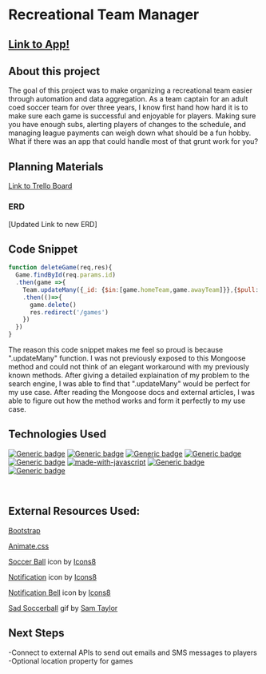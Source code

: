 #  Recreational Team Manager
## <a href="https://rec-team-manager.fly.dev/">Link to App!</a>

## About this project
The goal of this project was to make organizing a recreational team easier through automation and data aggregation.  As a team captain for an adult coed soccer team for over three years, I know first hand how hard it is to make sure each game is successful and enjoyable for players.  Making sure you have enough subs, alerting players of changes to the schedule, and managing league payments can weigh down what should be a fun hobby. What if there was an app that could handle most of that grunt work for you?

## Planning Materials
<a href="https://trello.com/b/KBWrKxLY/main-board">Link to Trello Board</a>
### ERD
[Updated Link to new ERD]

## Code Snippet
```javascript
function deleteGame(req,res){
  Game.findById(req.params.id)
  .then(game =>{
    Team.updateMany({_id: {$in:[game.homeTeam,game.awayTeam]}},{$pull: {games:game._id}})
    .then(()=>{
      game.delete()
      res.redirect('/games')
    })
  })
}
```
The reason this code snippet makes me feel so proud is because ".updateMany" function.  I was not previously exposed to this Mongoose method and could not think of an elegant workaround with my previously known methods.  After giving a detailed explaination of my problem to the search engine, I was able to find that ".updateMany" would be perfect for my use case.  After reading the Mongoose docs and external articles, I was able to figure out how the method works and form it perfectly to my use case.  


## Technologies Used
[![Generic badge](https://img.shields.io/badge/Made%20with-MongoDB-green.svg)](https://shields.io/)
[![Generic badge](https://img.shields.io/badge/Made%20with-Express-pink.svg)](https://shields.io/)
[![Generic badge](https://img.shields.io/badge/Made%20with-Node.js-black.svg)](https://shields.io/)
[![Generic badge](https://img.shields.io/badge/Made%20with-Mongoose-green.svg)](https://shields.io/)
[![Generic badge](https://img.shields.io/badge/Made%20with-Bootstrap-blue.svg)](https://shields.io/)
[![made-with-javascript](https://img.shields.io/badge/Made%20with-JavaScript-1f425f.svg)](https://www.javascript.com)
[![Generic badge](https://img.shields.io/badge/Made%20with-CSS-red.svg)](https://shields.io/)
[![Generic badge](https://img.shields.io/badge/Made%20with-HTML-yellow.svg)](https://shields.io/)

<br>

## External Resources Used:
<a href="https://getbootstrap.com/">Bootstrap</a>

<a href="https://animate.style/">Animate.css</a>

<a target="_blank" href="https://icons8.com/icon/J53V3a4rzlOi/soccer-ball">Soccer Ball</a> icon by <a target="_blank" href="https://icons8.com">Icons8</a>

<a target="_blank" href="https://icons8.com/icon/11642/notification">Notification</a> icon by <a target="_blank" href="https://icons8.com">Icons8</a>

<a target="_blank" href="https://icons8.com/icon/3DXpsdYTg7AE/notification-bell">Notification Bell</a> icon by <a target="_blank" href="https://icons8.com">Icons8</a>

<a target="_blank" href="https://www.samtaylorillustrator.com/gifs/828sioi23w2wknnsw915yh7kon3plf">Sad Soccerball</a> gif by <a target="_blank" href="https://www.samtaylorillustrator.com/gifs">Sam Taylor</a>




## Next Steps
-Connect to external APIs to send out emails and SMS messages to players
-Optional location property for games
